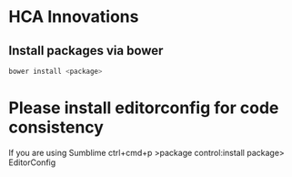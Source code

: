 # HCA Innovations

## Install packages via bower

``` bash
bower install <package>
```

# Please install editorconfig for code consistency
If you are using Sumblime ctrl+cmd+p >package control:install package> EditorConfig

